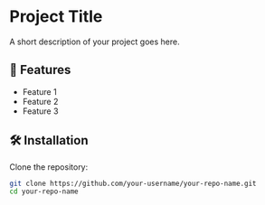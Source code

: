 # Project Title

A short description of your project goes here.

## 🚀 Features

- Feature 1
- Feature 2
- Feature 3

## 🛠️ Installation

Clone the repository:

```bash
git clone https://github.com/your-username/your-repo-name.git
cd your-repo-name
